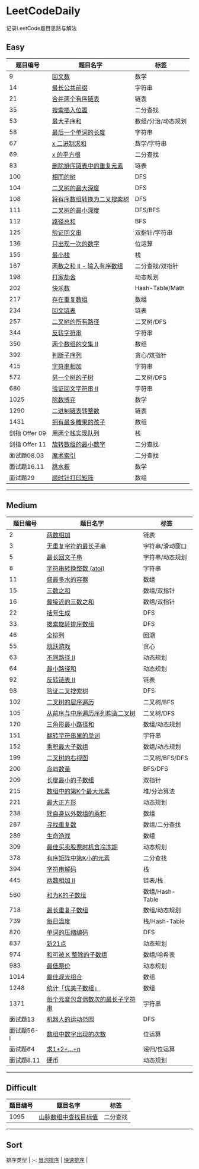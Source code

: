 # LeetCodeDaily

记录LeetCode题目思路与解法  

## Easy

| 题目编号      | 题目名字                                  | 标签               |
|---------------|-------------------------------------------|--------------------|
| 9             | [回文数](easy/9.md)                       | 数学               |
| 14            | [最长公共前缀](easy/14.md)                | 字符串             |
| 21            | [合并两个有序链表](easy/21.md)            | 链表               |
| 35            | [搜索插入位置](easy/35.md)                | 二分查找           |
| 53            | [最大子序和](easy/53.md)                  | 数组/分治/动态规划 |
| 58            | [最后一个单词的长度](easy/58.md)          | 字符串             |
| 67            | [x 二进制求和](easy/67.md)                | 数学/字符串        |
| 69            | [x 的平方根](easy/69.md)                  | 二分查找           |
| 83            | [删除排序链表中的重复元素](easy/83.md)    | 链表               |
| 100           | [相同的树](easy/100.md)                   | DFS                |
| 104           | [二叉树的最大深度](easy/104.md)           | DFS                |
| 108           | [将有序数组转换为二叉搜索树](easy/108.md) | DFS                |
| 111           | [二叉树的最小深度](easy/111.md)           | DFS/BFS            |
| 112           | [路径总和](easy/112.md)                   | BFS                |
| 125           | [验证回文串](easy/125.md)                 | 双指针/字符串      |
| 136           | [只出现一次的数字](easy/136.md)           | 位运算             |
| 155           | [最小栈](easy/155.md)                     | 栈                 |
| 167           | [两数之和 II - 输入有序数组](easy/167.md) | 二分查找/双指针    |
| 198           | [打家劫舍](easy/198.md)                   | 动态规划           |
| 202           | [快乐数](easy/202.md)                     | Hash-Table/Math    |
| 217           | [存在重复数组](easy/217.md)               | 数组               |
| 234           | [回文链表](easy/234.md)                   | 链表               |
| 257           | [二叉树的所有路径](easy/257.md)           | 二叉树/DFS         |
| 344           | [反转字符串](easy/344.md)                 | 字符串             |
| 350           | [两个数组的交集 II](easy/350.md)          | 数组               |
| 392           | [判断子序列](easy/392.md)                 | 贪心/双指针        |
| 415           | [字符串相加](easy/415.md)                 | 字符串             |
| 572           | [另一个树的子树](easy/572.md)             | 二叉树/DFS         |
| 680           | [验证回文字符串 II](easy/680.md)          | 字符串             |
| 1025          | [除数博弈](easy/1025.md)                  | 数学               |
| 1290          | [二进制链表转整数](easy/1290.md)          | 链表               |
| 1431          | [拥有最多糖果的孩子](easy/1431.md)        | 数组               |
| 剑指 Offer 09 | [用两个栈实现队列](easy/offer_09.md)      | 栈                 |
| 剑指 Offer 11 | [旋转数组的最小数字](easy/offer_11.md)    | 二分查找           |
| 面试题08.03   | [魔术索引](easy/offer_08_03.md)           | 二分查找           |
| 面试题16.11   | [跳水板](easy/offer_16_11.md)             | 数学               |
| 面试题29      | [顺时针打印矩阵](easy/offer_29.md)        | 数组               |

---

## Medium  

| 题目编号    | 题目名字                                           | 标签            |
|-------------|----------------------------------------------------|-----------------|
| 2           | [两数相加](medium/2.md)                            | 链表            |
| 3           | [无重复字符的最长子串](medium/3.md)                | 字符串/滑动窗口 |
| 5           | [最长回文子串](medium/5.md)                        | 字符串/动态规划 |
| 8           | [字符串转换整数 (atoi)](medium/8.md)               | 字符串          |
| 11          | [盛最多水的容器](medium/11.md)                     | 数组            |
| 15          | [三数之和](medium/15.md)                           | 数组/双指针     |
| 16          | [最接近的三数之和](medium/16.md)                   | 数组/双指针     |
| 22          | [括号生成](medium/22.md)                           | DFS             |
| 33          | [搜索旋转排序数组](medium/33.md)                   | DFS             |
| 46          | [全排列](medium/46.md)                             | 回溯            |
| 55          | [跳跃游戏](medium/55.md)                           | 贪心            |
| 63          | [不同路径 II](medium/63.md)                        | 动态规划        |
| 64          | [最小路径和](medium/64.md)                         | 动态规划        |
| 92          | [反转链表 II](medium/92.md)                        | 链表            |
| 98          | [验证二叉搜索树](medium/98.md)                     | DFS             |
| 102         | [二叉树的层序遍历](medium/102.md)                  | 二叉树/BFS      |
| 105         | [从前序与中序遍历序列构造二叉树](medium/105.md)    | 二叉树/DFS      |
| 120         | [三角形最小路径和](medium/120.md)                  | 数组/动态规划   |
| 151         | [翻转字符串里的单词](medium/151.md)                | 字符串          |
| 152         | [乘积最大子数组](medium/152.md)                    | 数组/动态规划   |
| 199         | [二叉树的右视图](medium/199.md)                    | 二叉树/BFS/DFS  |
| 200         | [岛屿数量](medium/200.md)                          | BFS/DFS         |
| 209         | [长度最小的子数组](medium/209.md)                  | 双指针          |
| 215         | [数组中的第K个最大元素](medium/215.md)             | 堆/分治算法     |
| 221         | [最大正方形](medium/221.md)                        | 动态规划        |
| 238         | [除自身以外数组的乘积](medium/238.md)              | 数组            |
| 287         | [寻找重复数](medium/287.md)                        | 数组/二分查找   |
| 289         | [生命游戏](medium/289.md)                          | 数组            |
| 309         | [最佳买卖股票时机含冷冻期](medium/309.md)          | 动态规划        |
| 378         | [有序矩阵中第K小的元素](medium/378.md)             | 二分查找        |
| 394         | [字符串解码](medium/394.md)                        | 栈              |
| 445         | [两数相加 II](medium/445.md)                       | 链表/栈         |
| 560         | [和为K的子数组](medium/560.md)                     | 数组/Hash-Table |
| 718         | [最长重复子数组](medium/560.md)                    | 数组/动态规划   |
| 739         | [每日温度](medium/739.md)                          | 栈/Hash-Table   |
| 820         | [单词的压缩编码](medium/820.md)                    | DFS             |
| 837         | [新21点](medium/837.md)                            | 动态规划        |
| 974         | [和可被 K 整除的子数组](medium/820.md)             | 数组/哈希表     |
| 983         | [最低票价](medium/983.md)                          | 动态规划        |
| 1014        | [最佳观光组合](medium/1014.md)                     | 数组            |
| 1248        | [统计「优美子数组」](medium/1248.md)               | 数组            |
| 1371        | [每个元音包含偶数次的最长子字符串](medium/1371.md) | 字符串          |
| 面试题13    | [机器人的运动范围](medium/offer_13.md)             | DFS             |
| 面试题56- I | [数组中数字出现的次数](medium/offer_56_1.md)       | 位运算          |
| 面试题64    | [求1+2+…+n](medium/offer_64.md)                    | 递归/位运算     |
| 面试题8.11  | [硬币](medium/offer_08_11.md)                      | 动态规划        |

---

## Difficult

| 题目编号 | 题目名字                                  | 标签     |
|----------|-------------------------------------------|----------|
| 1095     | [山脉数组中查找目标值](difficult/1095.md) | 二分查找 |

 ---

## Sort

 排序类型  |
:-:
 [冒泡排序](sort/bubble.md) |
 [快速排序](sort/quick.md) |
